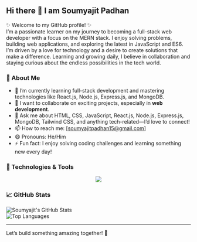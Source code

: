 ## Hi there 👋 I am Soumyajit Padhan

✨ Welcome to my GitHub profile! ✨  
I’m a passionate learner on my journey to becoming a full-stack web developer with a focus on the MERN stack. I enjoy solving problems, building web applications, and exploring the latest in JavaScript and ES6. I’m driven by a love for technology and a desire to create solutions that make a difference. Learning and growing daily, I believe in collaboration and staying curious about the endless possibilities in the tech world.

### 🌟 About Me 
- 🌱 I’m currently learning full-stack development and mastering technologies like React.js, Node.js, Express.js, and MongoDB.
- 👯 I want to collaborate on exciting projects, especially in **web development**.    
- 💬 Ask me about HTML, CSS, JavaScript, React.js, Node.js, Express.js, MongoDB, Tailwind CSS, and anything tech-related—I’d love to connect!
- 📫 How to reach me: [soumyajitpadhan15@gmail.com] 
- 😄 Pronouns: He/Him  
- ⚡ Fun fact: I enjoy solving coding challenges and learning something new every day!  

### 🔧 Technologies & Tools  

 <p align="center">
  <a href="https://skillicons.dev">
    <img src="https://skillicons.dev/icons?i=html,CSS,js,tailwind,react,redux,nodejs,express,MongoDB,vscode,replit,postman,netlify,vercel,git,github," />
  </a>
</p>


### 📈 GitHub Stats  
![Soumyajit's GitHub Stats](https://github-readme-stats.vercel.app/api?username=soumyajitpadhan&show_icons=true&theme=radical)  
![Top Languages](https://github-readme-stats.vercel.app/api/top-langs/?username=soumyajitpadhan&layout=compact&theme=radical)  

---

Let’s build something amazing together! 🚀  
